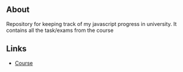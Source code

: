 ## About
Repository for keeping track of my javascript progress in university. It contains all the task/exams from the course

## Links
* [Course](https://softuni.bg/modules/60/js-core/1192)
